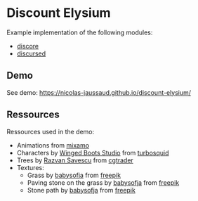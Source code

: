 # Discount Elysium

Example implementation of the following modules:
- [discore](https://github.com/nicolas-jaussaud/discore)
- [discursed](https://github.com/nicolas-jaussaud/discursed)

## Demo

See demo: https://nicolas-jaussaud.github.io/discount-elysium/

## Ressources

Ressources used in the demo:
- Animations from [mixamo](https://www.mixamo.com/)
- Characters by [Winged Boots Studio](https://www.turbosquid.com/Search/Artists/Winged-Boots-Studio) from [turbosquid](https://www.turbosquid.com/3d-models/stylized-npc-peasant-nolant-3d-model-2070554)
- Trees by [Razvan Savescu](https://www.cgtrader.com/savrazvan) from [cgtrader](https://www.cgtrader.com/free-3d-models/plant/other/blocky-trees-pack)
- Textures:
  - Grass by [babysofja](https://www.freepik.com/author/babysofja) from [freepik](https://www.freepik.com/free-vector/seamless-textured-grass-natural-grass-pattern_11930799.htm)
  - Paving stone on the grass by [babysofja](https://www.freepik.com/author/babysofja) from [freepik](https://www.freepik.com/free-vector/texture-paving-stone-grass_11571878.htm)
  - Stone path by [babysofja](https://www.freepik.com/author/babysofja) from [freepik](https://www.freepik.com/free-vector/set-seamless-texture-stone-step-by-step-drawing_11571874.htm)
